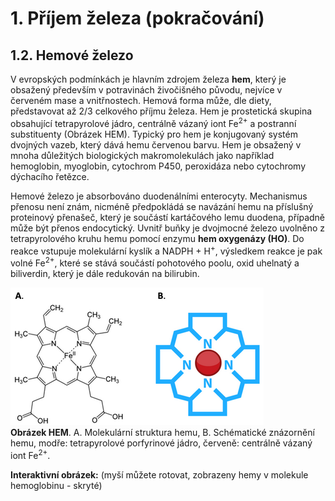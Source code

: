 # 1. Příjem železa (pokračování)

## 1.2. Hemové železo

V evropských podmínkách je hlavním zdrojem železa __hem__, který je obsažený především v potravinách živočišného původu, nejvíce v červeném mase a vnitřnostech. Hemová forma může, dle diety, představovat až 2/3 celkového příjmu železa. Hem je prostetická skupina obsahující tetrapyrolové jádro, centrálně vázaný iont Fe<sup>2+</sup> a postranní substituenty (Obrázek HEM). Typický pro hem je konjugovaný systém dvojných vazeb, který dává hemu červenou barvu. Hem je obsažený v mnoha důležitých biologických makromolekulách jako například hemoglobin, myoglobin, cytochrom P450, peroxidáza nebo cytochromy dýchacího řetězce.

Hemové železo je absorbováno duodenálními enterocyty. Mechanismus přenosu není znám, nicméně předpokládá se navázání hemu na příslušný proteinový přenašeč, který je součástí kartáčového lemu duodena, případně může být přenos endocytický. Uvnitř buňky je dvojmocné železo uvolněno z tetrapyrolového kruhu hemu pomocí enzymu __hem oxygenázy (HO)__. Do reakce vstupuje molekulární kyslík a NADPH + H<sup>+</sup>, výsledkem reakce je pak volné Fe<sup>2+</sup>, které se stává součástí pohotového poolu, oxid uhelnatý a biliverdin, který je dále redukován na bilirubin. 




![ironhem](ironhem.png)
<br/>__Obrázek HEM__. A. Molekulární struktura hemu, B. Schématické znázornění hemu, modře: tetrapyrolové porfyrinové jádro, červeně: centrálně vázaný iont Fe<sup>2+</sup>.
<bdl-quiz 
question="Kolik hemových skupin je v hemoglobinu" 
answers="1|2|3|4"
correctoptions="false|false|false|true" 
explanations=""></bdl-quiz>

__Interaktivní obrázek:__ (myší můžete rotovat, zobrazeny hemy v molekule hemoglobinu - skryté)
<div style="width:400px;height:300px;float:left;position:relative">


<pdbe-molstar molecule-id="2h35" hide-controls="true" hide-polymer2="true" bg-color-r="255" bg-color-g="255" bg-color-b="255"></pdbe-molstar>
</div>
